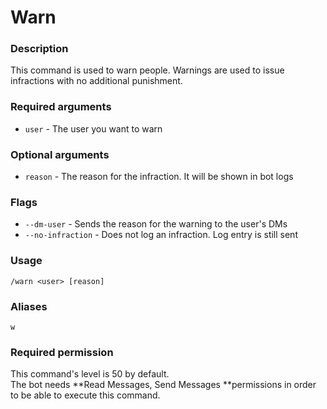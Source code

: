 # Warn

### **Description**

This command is used to warn people. Warnings are used to issue infractions with no additional punishment.

### **Required arguments**

* `user` - The user you want to warn

### **Optional arguments**

* `reason` - The reason for the infraction. It will be shown in bot logs

### Flags

* `--dm-user` - Sends the reason for the warning to the user's DMs
* `--no-infraction` - Does not log an infraction. Log entry is still sent

### **Usage**

```
/warn <user> [reason]
```

### **Aliases**

`w`

### **Required permission**

This command's level is 50 by default.\
The bot needs **Read Messages, Send Messages **permissions in order to be able to execute this command.
